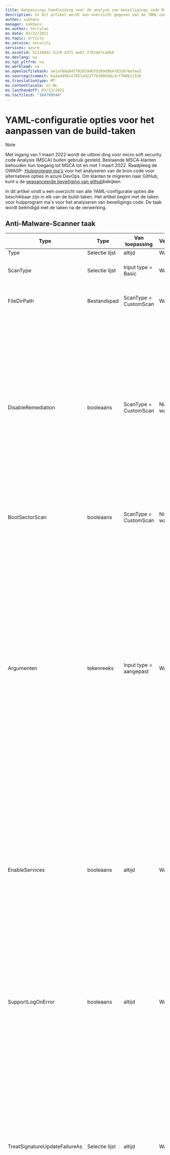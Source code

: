 ```yaml
---
title: Aanpassings handleiding voor de analyse van beveiligings code Microsoft Azure
description: In dit artikel wordt een overzicht gegeven van de YAML-configuratie opties voor het aanpassen van alle taken in de analyse-extensie micro soft-beveiligings code
author: sukhans
manager: sukhans
ms.author: terrylan
ms.date: 03/22/2021
ms.topic: article
ms.service: security
services: azure
ms.assetid: 521180dc-2cc9-43f1-ae87-2701de7ca6b8
ms.devlang: na
ms.tgt_pltfrm: na
ms.workload: na
ms.openlocfilehash: a41a788a84770201996fd369d9b47031674afee3
ms.sourcegitcommit: ba3a4d58a17021a922f763095ddc3cf768b11336
ms.translationtype: MT
ms.contentlocale: nl-NL
ms.lasthandoff: 03/23/2021
ms.locfileid: "104799544"
---
```

# <a name="yaml-configuration-options-to-customize-the-build-tasks"></a>YAML-configuratie opties voor het aanpassen van de build-taken

> [!Note]
> Met ingang van 1 maart 2022 wordt de uitbrei ding voor micro soft security code Analysis (MSCA) buiten gebruik gesteld. Bestaande MSCA-klanten behouden hun toegang tot MSCA tot en met 1 maart 2022. Raadpleeg de OWASP- [Hulpprogram ma's](https://owasp.org/www-community/Source_Code_Analysis_Tools) voor het analyseren van de bron code voor alternatieve opties in azure DevOps. Om klanten te migreren naar GitHub, kunt u de [geavanceerde beveiliging van github](https://docs.github.com/github/getting-started-with-github/about-github-advanced-security)bekijken.

In dit artikel vindt u een overzicht van alle YAML-configuratie opties die beschikbaar zijn in elk van de build-taken. Het artikel begint met de taken voor hulpprogram ma's voor het analyseren van beveiligings code. De taak wordt beëindigd met de taken na de verwerking.

## <a name="anti-malware-scanner-task"></a>Anti-Malware-Scanner taak

| **Type**      | **Type**     | **Van toepassing**            | **Vereist** | **Standaardwaarde**             | **Opties (voor selectie lijsten)**                                   | **Beschrijving**                                                                                                                                                                                                                                                                                                                            |
|------------|---------------|-----------------------|----------|---------------------------|----------------------------------------------------------------------------|------------------------------------------------------------------------------------------------------------------------------------------------------------------------------------------------------------------------------------------------|
| Type | Selectie lijst | altijd | Waar | Basic | Basis, aangepast | 
| ScanType | Selectie lijst | Input type = Basic | Waar | CustomScan | CustomScan, FullSystemScan, QuickScan, YourConfiguredScan | Het type scan dat moet worden gebruikt voor de malware-scan.
| FileDirPath | Bestandspad | ScanType = CustomScan | Waar | $ (Build. StagingDirectory) |  | Hiermee wordt het bestand of de map aangegeven die moet worden gescand.
| DisableRemediation | booleaans | ScanType = CustomScan | Niet waar | true |  | Wanneer ingeschakeld: 1) uitsluitingen van bestanden worden genegeerd. 2) de archief bestanden worden gescand. 3) acties worden na detectie niet toegepast. 4) vermeldingen van gebeurtenis logboeken worden na detectie niet geschreven. 5) detecties van de aangepaste scan worden niet weer gegeven in de gebruikers interface. 6) in de console-uitvoer wordt de lijst met detecties van de aangepaste scan weer gegeven.
| BootSectorScan | booleaans | ScanType = CustomScan | Niet waar | onjuist |  | Als u dit selectie vakje inschakelt, wordt het scannen van opstart sectoren ingeschakeld.
| Argumenten | tekenreeks | Input type = aangepast | Waar | -Scan-ScanType 3-DisableRemediation-file $ (build. StagingDirectory) |  | De opdracht regel argumenten, waarbij het argument voor-file een absoluut pad is, of een relatief pad naar $ (build. StagingDirectory), vooraf gedefinieerd in uw build-agent. Opmerking: als u geen argument voor-bestand als laatste argument opgeeft, wordt de standaard waarde $ (build. StagingDirectory) gebruikt. U kunt ook uw eigen argumenten opgeven die worden toegestaan door het MpCmdRun.exe-hulp programma.<br/><br/>Voor meer informatie over de opdracht regel argumenten voor dit hulp programma voert u <strong>-h</strong> of <strong>-uit.</strong> in het veld argumenten en voer de taak maken uit.
| EnableServices | booleaans | altijd | Waar | onjuist |  | Als u dit selectie vakje inschakelt, wordt geprobeerd de vereiste services in te scha kelen voor Windows Update als ze zijn uitgeschakeld.<br/>**Opmerking**: Zorg ervoor dat de services niet worden uitgeschakeld door het groeps beleid en dat het account waarmee deze build wordt uitgevoerd, beheerders bevoegdheden heeft.
| SupportLogOnError | booleaans | altijd | Waar | onjuist |  | Als u dit selectie vakje inschakelt, worden de ondersteunings bestanden voor diagnose verzameld als er een fout is opgetreden. Dit kan enkele minuten duren.<br/>**Opmerking**: Zorg ervoor dat het account waarmee deze build wordt uitgevoerd, beheerders bevoegdheden heeft.
| TreatSignatureUpdateFailureAs | Selectie lijst | altijd | Waar | Waarschuwing | Fout, standaard, waarschuwing | Het logboek niveau dat wordt gebruikt als de hand tekening tijdens runtime niet kan worden bijgewerkt. Als deze fout is ingesteld op **Error**, mislukt de taak samen stellen als de hand tekening niet kan worden bijgewerkt. Houd er rekening mee dat het bijwerken van de hand tekening gebruikelijk is voor gehoste build-agenten, zelfs als de hand tekening relatief actueel is (minder dan 3 uur oud).
| SignatureFreshness | Selectie lijst | altijd | Waar | UpToDate | OneDay, ThreeDays, TwoDays, UpToDate | De Maxi maal toegestane leeftijd voor de anti-malware-hand tekening. Als de hand tekening niet kan worden bijgewerkt en ouder is dan deze waarde, werkt de taak samen stellen op basis van de geselecteerde waarde in het veld **hand tekeningen van leeftijd valideren als** . Opmerking: als u **up-to-date** kiest, mogen de hand tekeningen Maxi maal drie uur oud zijn.
| TreatStaleSignatureAs | Selectie lijst | altijd | Waar | Fout | Fout, standaard, waarschuwing | Het logboek niveau dat wordt gebruikt als de leeftijd van de hand tekening ouder is dan de geselecteerde leeftijd van de **antimalware-hand tekening**. Een verouderde hand tekening kan worden behandeld als een **waarschuwing** of **informatief** om door te gaan met de malware-scan, maar dit wordt niet aanbevolen.

## <a name="binskim-task"></a>BinSkim-taak

| **Type**      | **Type**     | **Van toepassing**            | **Vereist** | **Standaardwaarde**             | **Opties (voor selectie lijsten)**                                   | **Beschrijving**                                                                                                                                                                                                                                                                                                                            |
|------------|---------------|-----------------------|----------|---------------------------|----------------------------------------------------------------------------|------------------------------------------------------------------------------------------------------------------------------------------------------------------------------------------------------------------------------------------------|
| Type | Selectie lijst | altijd | Waar | Basic | Basic, CommandLine | 
| opmerkingen | tekenreeks | Input type = CommandLine | Waar |  |  | Standaard BinSkim opdracht regel argumenten die moeten worden uitgevoerd. Het uitvoerpad wordt verwijderd en vervangen.<br>Voor meer informatie over de opdracht regel argumenten voor dit hulp programma, typt u **Help** in het veld argumenten en voert u de taak maken uit.
| Functie | Selectie lijst | Input type = Basic | Waar | uitgevoerd | analyseren, dump, exportConfig, exportRules | 
| AnalyzeTarget | Bestandspad | Input type = Basic && function = analyseren | Waar | $ (Build. ArtifactStagingDirectory) \* . dll;<br>$ (Build. ArtifactStagingDirectory) \* . exe |  | Een of meer specificaties voor een bestand, map of filter patroon dat wordt omgezet in een of meer binaire bestanden die moeten worden geanalyseerd. ('; ' gescheiden lijst)
| AnalyzeSymPath | tekenreeks | Input type = Basic && function = analyseren | Niet waar |  |  | Pad naar het symbolen bestand voor het doel.
| AnalyzeConfigPath | tekenreeks | Input type = Basic && function = analyseren | Niet waar | standaardinstelling |  | Pad naar een beleids bestand dat wordt gebruikt voor het configureren van de analyse. Geef de waarde ' default ' door om de ingebouwde instellingen te gebruiken.
| AnalyzePluginPath | tekenreeks | Input type = Basic && function = analyseren | Niet waar |  |  | Pad naar een invoeg toepassing die wordt aangeroepen voor alle doelen in de analyseset.
| AnalyzeRecurse | booleaans | Input type = Basic && function = analyseren | Niet waar | true |  | Keer terug naar submappen bij het evalueren van de argumenten van de bestands specificatie.
| AnalyzeVerbose | booleaans | Input type = Basic && function = analyseren | Niet waar | onjuist |  | Uitgebreide uitvoer verzenden. Het resulterende uitgebreide rapport is ontworpen om passende bewijzen te bieden voor nalevings scenario's.
| AnalyzeHashes | booleaans | Input type = Basic && function = analyseren | Niet waar | onjuist |  | Uitvoer SHA-256 hash van analyse doelen bij het verzenden van SARIF-rapporten.
| AnalyzeStatistics | booleaans | Input type = Basic && function = analyseren | Niet waar | onjuist |  | Timing en andere statistieken genereren voor analyse sessie.
| AnalyzeEnvironment | booleaans | Input type = Basic && function = analyseren | Niet waar | onjuist |  | Details van de computer omgeving vastleggen van uitvoeren naar uitvoer bestand. Waarschuwing: met deze optie worden mogelijk gevoelige gegevens (zoals alle omgevings variabelen waarden) vastgelegd in een uitgaand logboek.
| ExportRulesOutputType | Selectie lijst | Input type = Basic && function = exportRules | Niet waar | SARIF | SARIF, SonarQube | Het type regel descriptor bestand dat moet worden uitgevoerd. Dit wordt opgenomen in de map met BinSkim-logboeken die wordt gepubliceerd door de taak build Security Analysis-logboeken publiceren.
| DumpTarget | Bestandspad | Input type = Basic && function = dump | Waar | $ (Build. ArtifactStagingDirectory) |  | Een of meer specificaties voor een bestand, map of filter patroon dat wordt omgezet in een of meer binaire bestanden die moeten worden geanalyseerd. ('; ' gescheiden lijst)
| DumpRecurse | booleaans | Input type = Basic && function = dump | Niet waar | true |  | Keer terug naar submappen bij het evalueren van de argumenten van de bestands specificatie.
| DumpVerbose | booleaans | Input type = Basic && function = dump | Niet waar | true |  | Uitgebreide uitvoer verzenden. Het resulterende uitgebreide rapport is ontworpen om passende bewijzen te bieden voor nalevings scenario's.
| toolVersion | Selectie lijst | altijd | Niet waar | Laatste | 1.5.0, nieuwste, LatestPreRelease | De versie van het hulp programma die moet worden uitgevoerd.

## <a name="credential-scanner-task"></a>Taak referentie scanner

| **Type**      | **Type**     | **Van toepassing**            | **Vereist** | **Standaardwaarde**             | **Opties (voor selectie lijsten)**                                   | **Beschrijving**                                                                                                                                                                                                                                                                                                                            |
|------------|---------------|-----------------------|----------|---------------------------|----------------------------------------------------------------------------|------------------------------------------------------------------------------------------------------------------------------------------------------------------------------------------------------------------------------------------------|
| Output | Selectie lijst | altijd | Niet waar | pre | CSV, vooraf, TSV | De uitvoer indeling van het bestand met referentie scanner resultaten.
| toolVersion | Selectie lijst | altijd | Niet waar | Laatste | 1.27.7, nieuwste, LatestPreRelease | De versie van het hulp programma die moet worden uitgevoerd.
| scanFolder | Bestandspad | altijd | Niet waar | $ (Build. SourcesDirectory) |  | De map in uw opslag plaats die moet worden gescand op referenties.
| searchersFileType | Selectie lijst | altijd | Niet waar | Standaard | Aangepaste, standaard, DefaultAndCustom | Opties voor het zoeken naar het Zoek bestand dat wordt gebruikt voor het scannen.
| searchersFile | Bestandspad | searchersFileType = = Custom of searchersFileType = = DefaultAndCustom | Niet waar |  |  | Het configuratie bestand van de referentie scanner zoekers van controles om uit te voeren. U kunt meerdere waarden opnemen en gebruiken door een door komma's gescheiden lijst met paden te bieden aan Zoek bestanden van referentie scanners.
| suppressionsFile | Bestandspad | altijd | Niet waar |  |  | De referentie scanner onderdrukt het bestand dat moet worden gebruikt voor het onderdrukken van problemen in het uitvoer logboek.
| suppressAsError | booleaans | altijd | Niet waar | onjuist |  | Onderdrukte overeenkomsten worden uitgevoerd naar het uitvoer bestand [-O]-overeenkomsten. [-f] in plaats van het standaard onderdrukt uitvoer bestand [-O]-onderdrukt. [-f]. (Standaard ingesteld op ' false ')
| verboseOutput | booleaans | altijd | Niet waar | onjuist |  | Uitgebreide informatie over uitvoer.
| batchSize | tekenreeks | altijd | Niet waar |  |  | Het aantal gelijktijdige threads waarmee referentie scanners parallel worden uitgevoerd. (Standaard ingesteld op 20)<br/>De waarde moet binnen het bereik van 1-2147483647 liggen.
| regexMatchTimeoutInSeconds | tekenreeks | altijd | Niet waar |  |  | De hoeveelheid tijd in seconden die nodig is voor het afstemmen van een zoek programma voordat de controle wordt afgebroken.<br/>Wordt toegevoegd ``-Co RegexMatchTimeoutInSeconds=<Value>`` aan de opdracht regel.
| fileScanReadBufferSize | tekenreeks | altijd | Niet waar |  |  | Buffer grootte tijdens het lezen van inhoud in bytes. (De standaard instelling is 524288)<br/>Wordt toegevoegd ``-Co FileScanReadBufferSize=<Value>`` aan de opdracht regel.
| maxFileScanReadBytes | tekenreeks | altijd | Niet waar |  |  | Het maximum aantal bytes dat moet worden gelezen vanuit een bepaald bestand tijdens inhouds analyse. (De standaard instelling is 104857600)<br/>Wordt toegevoegd ``-Co MaxFileScanReadBytes=<Value>`` aan de opdracht regel.

## <a name="roslyn-analyzers-task"></a>Roslyn-analyse taak

| **Type**      | **Type**     | **Van toepassing**            | **Vereist** | **Standaardwaarde**             | **Opties (voor selectie lijsten)**                                   | **Beschrijving**                                                                                                                                                                                                                                                                                                                   |
|------------|---------------|-----------------------|----------|---------------------------|----------------------------------------------------------------------------|------------------------------------------------------------------------------------------------------------------------------------------------------------------------------------------------------------------------------------------------|
| userProvideBuildInfo | Selectie lijst | altijd | Waar | auto | auto, msBuildInfo | Opties voor een gebruiker om de MSBuild-versie, de MSBuild-architectuur en de commandline voor Roslyn analyse te bieden. Als **automatisch** is geselecteerd, haalt deze taak de buildgegevens op uit de eerdere **MSBuild**-, **VSBuild**-en/of **.net core** -taken (voor het bouwen) in dezelfde pijp lijn.
| msBuildVersion | Selectie lijst | userProvideBuildInfo = = msBuildInfo | Waar | 16,0 | 15,0, 16,0 | De MSBuild-versie.
| msBuildArchitecture | Selectie lijst | userProvideBuildInfo = = msBuildInfo | Waar | x86 | DotNetCore, x64, x86 | De MSBuild-architectuur. Opmerking: als de regel build commandline **dotnet.exe build**, kiest u de optie **via .net core** .
| msBuildCommandline | tekenreeks | userProvideBuildInfo = = msBuildInfo | Waar |  |  | De volledige opdracht regel voor builds voor het compileren van uw oplossing of projecten.<br/><br/>Opmerkingen: de commandline moet beginnen met een volledig pad naar **MSBuild.exe** of **dotnet.exe**.<br/>De opdracht wordt uitgevoerd met $ (build. SourcesDirectory) als werkmap.
| ruleNaam | Selectie lijst | altijd | Niet waar | Aanbevolen | Aangepast, geen, aanbevolen, vereist | Een benoemde regelset die moet worden gebruikt.<br/><br/>Als u `Ruleset Configured In Your Visual Studio Project File(s)` dit hebt gekozen, wordt de regelset die vooraf is geconfigureerd in uw VS-project bestand (en) gebruikt. Als `Custom` is gekozen, kan de optie voor het pad naar een aangepaste regelset worden ingesteld.
| rulesetVersion | Selectie lijst | ruleNaam = = required of ruleNaam = = recommended | Niet waar | Laatste | 8,0, 8,1, 8,2, nieuwste, LatestPreRelease | De versie van de gekozen SDL-ruleset.
| customRuleset | tekenreeks | ruleNaam = Custom | Niet waar |  |  | Een toegankelijk pad naar een ruleset die moet worden gebruikt. Relatieve paden worden genormaliseerd naar de hoofdmap van de bron opslagplaats ( `$(Build.SourcesDirectory)` ).<br/><br/>Als de ruleset `Rules` is opgegeven met `Actions` ingesteld op `Error` , mislukt de taak samen stellen. Als u een ruleset wilt gebruiken die dit doet, controleert u `Continue on error` de taak build `Control Options` .
| microsoftAnalyzersVersion | Selectie lijst | altijd | Niet waar | Laatste | 2.9.3, 2.9.4, 2.9.6, nieuwste, LatestPreRelease | De versie van het [micro soft. CodeAnalysis. FxCopAnalyzers](https://www.nuget.org/packages/Microsoft.CodeAnalysis.FxCopAnalyzers) -pakket dat moet worden uitgevoerd.
| suppressionFileForCompilerWarnings | Bestandspad | altijd | Niet waar |  |  | Een onderdrukt bestand om C#-en VB-compiler waarschuwingen te onderdrukken.<br/><br/>Een onbewerkte-tekst bestand met elke waarschuwings-ID wordt één afzonderlijke regel weer gegeven.<br/>Geef voor compiler waarschuwingen alleen het numerieke deel van de waarschuwings-id op. Bijvoorbeeld 1018 onderdrukt CS1018 en CA1501 onderdrukt CA1501.<br/><br/>Een relatief bestandspad wordt toegevoegd aan de hoofdmap van de bron opslagplaats ( `$(Build.SourcesDirectory)` ).

## <a name="tslint-task"></a>TSLint-taak

| **Type**      | **Type**     | **Van toepassing**            | **Vereist** | **Standaardwaarde**             | **Opties (voor selectie lijsten)**                                   | **Beschrijving**                                                                                                                                                                                                                                                                                                                            |
|------------|---------------|-----------------------|----------|---------------------------|----------------------------------------------------------------------------|------------------------------------------------------------------------------------------------------------------------------------------------------------------------------------------------------------------------------------------------|
| RuleLibrary | Selectie lijst | altijd | Waar | tslint | aangepast, micro soft, tslint | Alle resultaten zijn onder andere de regels die worden geleverd met de geselecteerde versie van TSLint (**alleen basis**).<br/><br/>**Alleen basis-** Alleen de regels die worden geleverd bij TSLint.<br/><br/>**Micro soft-regels toevoegen-** Downloadt [tslint-micro soft-contrib](https://github.com/Microsoft/tslint-microsoft-contrib) en bevat de regels die beschikbaar zijn voor gebruik in de tslint-uitvoering. Als u deze optie kiest, wordt het `Type Checking` selectie vakje verborgen, zoals vereist voor de regels van micro soft en worden ze automatisch gebruikt. Ook wordt het `Microsoft Contribution Version` veld zichtbaar, zodat er een versie van de `tslint-microsoft-contrib` van- [NPM](https://www.npmjs.com/package/tslint-microsoft-contrib) kan worden geselecteerd.<br/><br/>**Aangepaste regels toevoegen-** Hiermee wordt het `Rules Directory` veld zichtbaar, waardoor een toegankelijk pad wordt geaccepteerd naar een map met TSLint-regels die kunnen worden gebruikt in de TSLint-uitvoering.<br/><br/>**Opmerking:** De standaard waarde is gewijzigd in tslint, omdat veel gebruikers problemen hebben ondervonden met de configuratie van de micro soft ruleset. Zie [tslint-micro soft-contrib op github](https://github.com/microsoft/tslint-microsoft-contrib)voor meer informatie over de configuratie van een specifieke versie.
| RulesDirectory | tekenreeks | RuleLibrary = = aangepast | Waar |  |  | Een toegankelijke map met aanvullende TSLint-regels die beschikbaar zijn voor gebruik in de TSLint-uitvoering.
| Rule | Selectie lijst | RuleLibrary! = micro soft | Waar | tsrecommended | aangepast, tslatest, tsrecommended | Hiermee worden de regels gedefinieerd voor het uitvoeren van type script-bestanden.<br/><br/>**[tslint: nieuwste](https://github.com/palantir/tslint/blob/master/src/configs/latest.ts)  -** `tslint:recommended`Wordt uitgebreid en wordt voortdurend bijgewerkt met de configuratie voor de laatste regels in elke TSLint-release. Het gebruik van deze configuratie kan leiden tot ernstige wijzigingen in kleine releases, aangezien er nieuwe regels worden ingeschakeld waardoor er lint fouten in uw code ontstaan. Als TSLint een grote versie `tslint:recommended` verkrijgt, wordt deze bijgewerkt zodat deze identiek zijn aan `tslint:latest` .<br/><br/>**[tslint: aanbevolen](https://github.com/palantir/tslint/blob/master/src/configs/recommended.ts)  -** Een stabiele, enigszins sterk set regels die TSLint adviseert voor algemene type script-programmering. Deze configuratie `semver` wordt gevolgd, waardoor er *geen* wijzigingen in kleine of patch releases optreden.
| RulesetMicrosoft | Selectie lijst | RuleLibrary = = micro soft | Waar | mssdlrequired | Custom, msrecommended, mssdlrecommended, mssdlrequired, tslatest, tsrecommended | Hiermee worden de regels gedefinieerd voor het uitvoeren van type script-bestanden.<br/><br/>**[micro soft: SDL-vereist](https://github.com/Microsoft/tslint-microsoft-contrib/wiki/TSLint-and-the-Microsoft-Security-Development-Lifecycle)  -** Voer alle beschik bare controles uit die worden verstrekt door tslint en de tslint-micro soft-contrib-regels die voldoen aan het *vereiste* [sdl-beleid (Security Development Lifecycle)](https://www.microsoft.com/sdl/) .<br/><br/>**[micro soft: SDL-aanbevolen](https://github.com/Microsoft/tslint-microsoft-contrib/wiki/TSLint-and-the-Microsoft-Security-Development-Lifecycle)  -** Voer alle beschik bare controles uit die worden verstrekt door tslint en de tslint-micro soft-contrib-regels die voldoen aan het *vereiste en aanbevolen* [sdl-beleid (Security Development Lifecycle)](https://www.microsoft.com/sdl/) .<br/><br/>**micro soft: aanbevolen** Alle controles die worden aanbevolen door de makers van de tslint-micro soft-contrib-regels. Dit omvat beveiligings-en niet-beveiligings controles.<br/><br/>**[tslint: nieuwste](https://github.com/palantir/tslint/blob/master/src/configs/latest.ts)  -** `tslint:recommended`Wordt uitgebreid en wordt voortdurend bijgewerkt met de configuratie voor de laatste regels in elke TSLint-release. Het gebruik van deze configuratie kan leiden tot ernstige wijzigingen in kleine releases, aangezien er nieuwe regels worden ingeschakeld waardoor er lint fouten in uw code ontstaan. Als TSLint een grote versie `tslint:recommended` verkrijgt, wordt deze bijgewerkt zodat deze identiek zijn aan `tslint:latest` .<br/><br/>**[tslint: aanbevolen](https://github.com/palantir/tslint/blob/master/src/configs/recommended.ts)  -** Een stabiele, enigszins sterk set regels die TSLint adviseert voor algemene type script-programmering. Deze configuratie `semver` wordt gevolgd, waardoor er *geen* wijzigingen in kleine of patch releases optreden.
| RulesetFile | tekenreeks | RuleSet = = Custom of RulesetMicrosoft = = Custom | Waar |  |  | Een [configuratie bestand](https://palantir.github.io/tslint/usage/cli/) waarin wordt aangegeven welke regels moeten worden uitgevoerd.<br/><br/>Het pad naar de configuratie wordt toegevoegd als het pad voor [aangepaste regels](https://palantir.github.io/tslint/develop/custom-rules/).
| FileSelectionType | Selectie lijst | altijd | Waar | fileGlob | fileGlob, projectFile | 
| Bestanden | tekenreeks | FileSelectionType = = fileGlob | Waar | **\*. TS |  | Een bestand [Globs](https://www.npmjs.com/package/glob) dat bepaalt welke bestanden moeten worden verwerkt. Paden zijn relatief ten opzichte van de `Build.SourcesDirectory` waarde.<br/><br/>Voor de bijdrage bibliotheek van micro soft is het gebruik van een project bestand vereist. Als u de contributie bibliotheek van micro soft met de `File Glob Pattern` optie gebruikt, wordt er een project bestand voor u gegenereerd.
| ECMAScriptVersion | Selectie lijst | FileSelectionType = = fileGlob && RuleLibrary = = micro soft | Waar | ES3 | ES2015, ES2016, ES2017, ES3, ES5, ES6, ESNext | De doel versie van ECMAScript die is geconfigureerd met uw type script-compiler. Wanneer u een project bestand gebruikt, is dit het veld compilerOptions. target van uw type script tsconfig.jsin het bestand.
| Project | tekenreeks | FileSelectionType = = projectFile | Waar |  |  | Pad naar een [tsconfig.jsvoor](http://www.typescriptlang.org/docs/handbook/tsconfig-json.html) het bestand dat type script-bestanden specificeert waarop TSLint moet worden uitgevoerd. Paden zijn relatief ten opzichte van de `Build.SourcesDirectory` waarde.
| TypeCheck | booleaans | RuleLibrary! = micro soft && FileSelectionType = = projectFile | Niet waar | true |  | Hiermee schakelt u de type controle in bij het uitvoeren van regels voor inactieven.
| ExcludeFiles | tekenreeks | altijd | Niet waar |  |  | Een [Globs](https://www.npmjs.com/package/glob) waarmee bestanden worden aangegeven die moeten worden uitgesloten van linting. Paden zijn relatief ten opzichte van de `Build.SourcesDirectory` waarde. U kunt meerdere waarden opgeven, gescheiden door punt komma's.
| OutputFormat | Selectie lijst | altijd | Waar | json | checkstyle, codeFrame, filesList, JSON, MSBuild, PMD, Prose, stijlvol, uitgebreid, VSO | De [formatter](https://palantir.github.io/tslint/formatters/) die moet worden gebruikt voor het genereren van uitvoer. Houd er rekening mee dat de JSON-indeling compatibel is met post-analyses.
| NodeMemory | tekenreeks | altijd | Niet waar |  |  | Een expliciete hoeveelheid geheugen in MBs die moet worden toegewezen aan het knoop punt voor het uitvoeren van TSLint. Voor beeld: 8000<br/><br/>Wordt toegewezen aan de `--max_old_space=<value>` cli-optie voor knoop punt. Dit is een `v8 option` .
| ToolVersion | Selectie lijst | RuleLibrary! = micro soft | Waar | meest recente | 4.0.0, 4.0.1, 4.0.2, 4.1.0, 4.1.1, 4.2.0, 4.3.0, 4.3.1, 4.4.0, 4.4.1, 4.4.2, 4.5.0, 4.5.1, 5.0.0, 5.1.0, 5.2.0, 5.3.0, 5.3.2, 5.4.0, 5.4.1, 5.4.2, 5.4.3, 5.5.0, laatste | De [versie](https://github.com/palantir/tslint/releases) van TSLint om te downloaden en uit te voeren.
| TypeScriptVersion | Selectie lijst | altijd | Waar | meest recente | 0.8.0, 0.8.1, 0.8.2, 0.8.3, 0.9.0, 0.9.1 tot en, 0.9.5, 0.9.7, 1.0.0, 1.0.1, 1.3.0, 1.4.1, 1.5.3, 1.6.2, 1.7.3, 1.7.5 1.8.0, 1.8.10, 1.8.2, 1.8.5, 1.8.6, 1.8.7, 1.8.9, 1.9.0, 2.0.0, 2.0.10, 2.0.2, 2.0.3, 2.0.6, 2.0.7, 2.0.8, 2.0.9, 2.1.1, 2.1.4, 2.1.5, 2.1.6, 2.2.0, 2.2.1, aangepast, laatste | De versie van [type script](https://www.npmjs.com/package/typescript) die u wilt downloaden en gebruiken.<br/>**Opmerking:** Dit moet dezelfde versie van type script zijn als wordt gebruikt voor het compileren van uw code.
| TypeScriptVersionCustom | tekenreeks | TypeScriptVersion = = aangepast | Waar | meest recente |  | De versie van [type script](https://www.npmjs.com/package/typescript) die u wilt downloaden en gebruiken.<br/>**Opmerking:** Dit moet dezelfde versie van type script zijn als wordt gebruikt voor het compileren van uw code.
| MicrosoftContribVersion | Selectie lijst | RuleLibrary = = micro soft |  | meest recente | 4.0.0, 4.0.1, 5.0.0, 5.0.1, nieuwste | De versie van [tslint-micro soft-contrib](https://www.npmjs.com/package/tslint-microsoft-contrib) (SDL-regels) die u wilt downloaden en gebruiken.</br>**Opmerking:** De versie van [tslint](https://www.npmjs.com/package/tslint) wordt gekozen die compatibel is met de versie die is gekozen voor tslint-micro soft-contrib. Updates voor tslint-micro soft-contrib worden door deze build-taak getest, totdat er een test periode kan optreden.

## <a name="publish-security-analysis-logs-task"></a>Taak beveiligings analyse logboeken publiceren

| **Type**      | **Type**     | **Van toepassing**            | **Vereist** | **Standaardwaarde**             | **Opties (voor selectie lijsten)**                                   | **Beschrijving**                                                                                                                                                                                                                                                                                                                            |
|------------|---------------|-----------------------|----------|---------------------------|----------------------------------------------------------------------------|------------------------------------------------------------------------------------------------------------------------------------------------------------------------------------------------------------------------------------------------|
| Artefactnaam | tekenreeks | altijd | Waar | CodeAnalysisLogs |  | De naam van het artefact dat moet worden gemaakt.
| ArtifactType | Selectie lijst | altijd | Waar | Container | Container, FilePath | Het type artefact dat moet worden gemaakt.
| TargetPath | tekenreeks | ArtifactType = bestandspad | Niet waar | \\my\share \$ (build. definitienaam)<br>\$(Build. BuildNumber) |  | De bestands share waarnaar de bestanden moeten worden gekopieerd
| AllTools | booleaans | altijd | Waar | true |  | Publiceer resultaten die zijn gegenereerd door alle Hulpprogram Ma's voor het bouwen van beveiligde ontwikkel Hulpprogramma's.
| Assen | booleaans | AllTools = False | Waar | true |  | Resultaten publiceren die zijn gegenereerd door taken voor het bouwen van antimalware.
| BinSkim | booleaans | AllTools = False | Waar | true |  | Publiceer resultaten die zijn gegenereerd door BinSkim-bouw taken.
| CredScan | booleaans | AllTools = False | Waar | true |  | Resultaten publiceren die zijn gegenereerd door de taken voor het maken van referentie scanners.
| RoslynAnalyzers | booleaans | AllTools = False | Waar | onjuist |  | Publiceer resultaten die door Roslyn-analyse functies zijn gegenereerd.
| TSLint | booleaans | AllTools = False | Waar | true |  | Publiceer resultaten die zijn gegenereerd door TSLint-bouw taken. Houd er rekening mee dat alleen TSLint-Logboeken in de JSON-indeling worden ondersteund voor-rapporten. Als u een andere indeling hebt gekozen, moet u de TSLint-build-taak dienovereenkomstig bijwerken.
| ToolLogsNotFoundAction | selectie lijst | altijd | Waar | Standard | Fout, geen, standaard, waarschuwing | De actie die moet worden uitgevoerd wanneer logboeken voor een geselecteerd hulp programma (of een hulp programma als alle Hulpprogram Ma's zijn ingeschakeld) niet worden gevonden, wat betekent dat het hulp programma niet is uitgevoerd.<br/><br/>**Opties:**<br/>**Geen:** Het bericht wordt naar de uitgebreide uitvoer stroom geschreven die alleen toegankelijk is door het VSTS-variabele systeem in te stellen **. debug** op **True**.<br/>**Standaard:** (standaard) schrijft een standaard uitvoer bericht dat er geen logboeken zijn gevonden voor het hulp programma.<br/>**Waarschuwing:** Schrijft een geel waarschuwings bericht dat er geen logboeken zijn gevonden voor het hulp programma, dat wordt weer gegeven op de overzichts pagina samen stellen als een waarschuwing.<br/>**Fout:** Schrijft een rood fout bericht en genereert een uitzonde ring, waardoor de build wordt verbroken. Gebruik deze optie om ervoor te zorgen dat er verschillende hulp middelen zijn om ervoor te zorgen dat de hulpprogram ma's worden uitgevoerd.

## <a name="security-report-task"></a>Beveiligings rapport taak

| **Type**      | **Type**     | **Van toepassing**            | **Vereist** | **Standaardwaarde**             | **Opties (voor selectie lijsten)**                                   | **Beschrijving**                                                                                                                                                                                                                                                                                                                            |
|------------|---------------|-----------------------|----------|---------------------------|----------------------------------------------------------------------------|------------------------------------------------------------------------------------------------------------------------------------------------------------------------------------------------------------------------------------------------|
| VstsConsole | booleaans | altijd | Niet waar | true |  | Resultaten naar de pijplijn console schrijven.
| TsvFile | booleaans | altijd | Niet waar | true |  | Genereer een TSV-bestand (door tabs gescheiden waarden) met één regel per gevonden resultaat en tabbladen die de informatie voor het resultaat scheiden.
| HtmlFile | booleaans | altijd | Niet waar | true |  | Genereer een HTML-rapport bestand.
| AllTools | booleaans | altijd | Waar | onjuist |  | Rapport resultaten die zijn gegenereerd door alle Hulpprogram Ma's voor het bouwen van beveiligde ontwikkel Hulpprogramma's.
| BinSkim | booleaans | AllTools = False | Waar | onjuist |  | Rapport resultaten die zijn gegenereerd door BinSkim-bouw taken.
| BinSkimBreakOn | Selectie lijst | AllTools = True of BinSkim = True | Waar | Fout | Fout, WarningAbove | Het niveau van de resultaten dat moet worden gerapporteerd.
| CredScan | booleaans | AllTools = False | Waar | onjuist |  | Rapport resultaten gegenereerd door de taken voor het maken van referentie scanners.
| RoslynAnalyzers | booleaans | AllTools = False | Waar | onjuist |  | Rapport resultaten die zijn gegenereerd door Roslyn Analyzer-bouw taken.
| RoslynAnalyzersBreakOn | Selectie lijst | AllTools = True of RoslynAnalyzers = True | Waar | Fout | Fout, WarningAbove | Het niveau van de resultaten dat moet worden gerapporteerd.
| TSLint | booleaans | AllTools = False | Waar | onjuist |  | Rapport resultaten die zijn gegenereerd door TSLint-bouw taken. Houd er rekening mee dat alleen TSLint-Logboeken in de JSON-indeling worden ondersteund voor-rapporten. Als u een andere indeling hebt gekozen, moet u de TSLint-build-taak dienovereenkomstig bijwerken.
| TSLintBreakOn | Selectie lijst | AllTools = True of TSLint = True | Waar | Fout | Fout, WarningAbove | Het niveau van de resultaten dat moet worden gerapporteerd.
| ToolLogsNotFoundAction | selectie lijst | altijd | Waar | Standard | Fout, geen, standaard, waarschuwing | De actie die moet worden uitgevoerd wanneer logboeken voor een geselecteerd hulp programma (of een hulp programma als alle Hulpprogram Ma's zijn ingeschakeld) niet worden gevonden, wat betekent dat het hulp programma niet is uitgevoerd.<br/><br/>**Opties:**<br/>**Geen:** Het bericht wordt naar de uitgebreide uitvoer stroom geschreven die alleen toegankelijk is door het VSTS-variabele systeem in te stellen **. debug** op **True**.<br/>**Standaard:** (standaard) schrijft een standaard uitvoer bericht dat er geen logboeken zijn gevonden voor het hulp programma.<br/>**Waarschuwing:** Schrijft een geel waarschuwings bericht dat er geen logboeken zijn gevonden voor het hulp programma, dat wordt weer gegeven op de overzichts pagina samen stellen als een waarschuwing.<br/>**Fout:** Schrijft een rood fout bericht en genereert een uitzonde ring, waardoor de build wordt verbroken. Gebruik deze optie om ervoor te zorgen dat er verschillende hulp middelen zijn om ervoor te zorgen dat de hulpprogram ma's worden uitgevoerd.
| CustomLogsFolder | tekenreeks | altijd | Niet waar |  |  | De basismap waarin de logboeken van de analyse hulpprogramma's zich bevinden. de afzonderlijke logboek bestanden bevinden zich in submappen met de naam na elk hulp programma, onder dit pad.

## <a name="post-analysis-task"></a>Taak na de analyse

| **Type**      | **Type**     | **Van toepassing**            | **Vereist** | **Standaardwaarde**             | **Opties (voor selectie lijsten)**                                   | **Beschrijving**                                                                                                                                                                                                                                                                                                                            |
|------------|---------------|-----------------------|----------|---------------------------|----------------------------------------------------------------------------|------------------------------------------------------------------------------------------------------------------------------------------------------------------------------------------------------------------------------------------------|
| AllTools | booleaans | altijd | Waar | onjuist |  | De build te verbreken als er problemen worden gevonden door een build-taak van micro soft security code Analysis.
| BinSkim | booleaans | AllTools = False | Waar | onjuist |  | Breek de build af als er BinSkim-problemen worden gevonden, afhankelijk van de optie die u hebt geselecteerd.
| BinSkimBreakOn | Selectie lijst | AllTools = True of BinSkim = True | Waar | Fout | Fout, WarningAbove | Het niveau van problemen om de build te verbreken.
| CredScan | booleaans | AllTools = False | Waar | onjuist |  | Breek de build af als er problemen met de referentie scanner worden gevonden.
| RoslynAnalyzers | booleaans | AllTools = False | Waar | onjuist |  | Verbreek de build als er problemen met Roslyn-analyses worden gevonden.
| RoslynAnalyzersBreakOn | Selectie lijst | AllTools = True of RoslynAnalyzers = True | Waar | Fout | Fout, WarningAbove | Het niveau van problemen om de build te verbreken.
| TSLint | booleaans | AllTools = False | Waar | onjuist |  | Breek de build af als er TSLint problemen worden gevonden. Houd er rekening mee dat alleen TSLint-Logboeken in de JSON-indeling worden ondersteund voor post-analyses. Als u een andere indeling hebt gekozen, moet u de TSLint-build-taak dienovereenkomstig bijwerken.
| TSLintBreakOn | Selectie lijst | AllTools = True of TSLint = True | Waar | Fout | Fout, WarningAbove | Het niveau van problemen om de build te verbreken.
| VstsConsole | booleaans | altijd | Niet waar | true |  | Resultaten naar de pijplijn console schrijven.
| ToolLogsNotFoundAction | selectie lijst | altijd | Waar | Standard | Fout, geen, standaard, waarschuwing | De actie die moet worden uitgevoerd wanneer logboeken voor een geselecteerd hulp programma (of een hulp programma als alle Hulpprogram Ma's zijn ingeschakeld) niet worden gevonden, wat betekent dat het hulp programma niet is uitgevoerd.<br/><br/>**Opties:**<br/>**Geen:** Het bericht wordt naar de uitgebreide uitvoer stroom geschreven die alleen toegankelijk is door het VSTS-variabele systeem in te stellen **. debug** op **True**.<br/>**Standaard:** (standaard) schrijft een standaard uitvoer bericht dat er geen logboeken zijn gevonden voor het hulp programma.<br/>**Waarschuwing:** Schrijft een geel waarschuwings bericht dat er geen logboeken zijn gevonden voor het hulp programma, dat wordt weer gegeven op de overzichts pagina samen stellen als een waarschuwing.<br/>**Fout:** Schrijft een rood fout bericht en genereert een uitzonde ring, waardoor de build wordt verbroken. Gebruik deze optie om ervoor te zorgen dat er verschillende hulp middelen zijn om ervoor te zorgen dat de hulpprogram ma's worden uitgevoerd.

## <a name="next-steps"></a>Volgende stappen

Bekijk [onze pagina met veelgestelde vragen](security-code-analysis-faq.md)als u meer vragen hebt over de uitbrei ding voor de analyse van beveiligings code en de aangeboden hulpprogram ma's.
